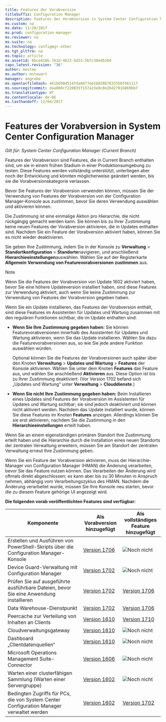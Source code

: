 ```yaml
---
title: Features der Vorabversion
titleSuffix: Configuration Manager
description: Features der Vorabversion in System Center Configuration Manager
ms.custom: na
ms.date: 11/20/2017
ms.prod: configuration-manager
ms.reviewer: na
ms.suite: na
ms.technology: configmgr-other
ms.tgt_pltfrm: na
ms.topic: article
ms.assetid: 6bce416b-761d-4b23-bd33-5b7c30edb10d
caps.latest.revision: "36"
author: mestew
ms.author: mstewart
manager: angrobe
ms.openlocfilehash: 441b698d514fda8877eb1b020b7833350f46111f
ms.sourcegitcommit: daa080cf220835f157a23e8c8e2bd2781b869bb7
ms.translationtype: HT
ms.contentlocale: de-DE
ms.lasthandoff: 12/04/2017
---
```

# <a name="pre-release-features-in-system-center-configuration-manager"></a>Features der Vorabversion in System Center Configuration Manager
*Gilt für: System Center Configuration Manager (Current Branch)*

Features der Vorabversion sind Features, die in Current Branch enthalten sind, um sie in einem frühen Stadium in einer Produktionsumgebung zu testen. Diese Features werden vollständig unterstützt, unterliegen aber noch der Entwicklung und könnten möglicherweise geändert werden, bis sie die Vorabversionskategorie verlassen.

 Bevor Sie Features der Vorabversion verwenden können, müssen Sie der Verwendung von Features der Vorabversion von der Configuration Manager-Konsole aus zustimmen, bevor Sie deren Verwendung auswählen und aktivieren können.  

Die Zustimmung ist eine einmalige Aktion pro Hierarchie, die nicht rückgängig gemacht werden kann. Sie können bis zu Ihrer Zustimmung keine neuen Features der Vorabversion aktivieren, die in Updates enthalten sind. Nachdem Sie ein Feature der Vorabversion aktiviert haben, können Sie es nicht wieder deaktivieren.

Sie geben Ihre Zustimmung, indem Sie in der Konsole zu **Verwaltung** > **Standortkonfiguration** > **Standorte**navigieren, und anschließend **Hierarchieeinstellungen**auswählen. Wählen Sie auf der Registerkarte **Allgemein** **Verwendung von Featurevorabversionen zustimmen** aus.

 > [!NOTE]
 > Wenn Sie die Features der Vorabversion von Update 1602 aktiviert haben, bevor Sie eine höhere Updateversion installiert haben, sind diese Features zur Verwendung aktiviert, auch wenn Sie keine Zustimmung zur Verwendung von Features der Vorabversion gegeben haben.

Wenn Sie ein Update installieren, das Features der Vorabversion enthält, sind diese Features im Assistenten für Updates und Wartung zusammen mit den regulären Funktionen sichtbar, die im Update enthalten sind:
  - **Wenn Sie Ihre Zustimmung gegeben haben:** Sie können Featurevorabversionen innerhalb des Assistenten für Updates und Wartung aktivieren, wenn Sie das Update installieren. Wählen Sie dazu die Featurevorabversionen aus, so wie Sie jede andere Funktion auswählen würden.     

    Optional können Sie die Features der Vorabversionen auch später über den Knoten **Verwaltung** > **Updates und Wartung** > **Features** der Konsole aktivieren. Wählen Sie unter dem Knoten **Features** das Feature aus, und wählen Sie anschließend **Aktivieren** aus. Diese Option ist bis zu Ihrer Zustimmung deaktiviert. (Vor Version 1702 befand sich „Updates und Wartung“ unter **Verwaltung** > **Clouddienste**.)
  -   **Wenn Sie nicht Ihre Zustimmung gegeben haben:** Beim Installieren eines Updates sind Features der Vorabversion im Assistenten für Updates und Wartung sichtbar; sie sind jedoch deaktiviert und können nicht aktiviert werden. Nachdem das Update installiert wurde, können Sie diese Features im Knoten **Features** anzeigen. Allerdings können Sie sie erst aktivieren, nachdem Sie die Zustimmung in den **Hierarchieeinstellungen** erteilt haben.

Wenn Sie an einem eigenständigen primären Standort Ihre Zustimmung erteilt haben und die Hierarchie durch die Installation eines neuen Standorts der zentralen Verwaltung erweitern, müssen Sie am Standort der zentralen Verwaltung erneut Ihre Zustimmung geben.

 Wenn Sie ein Feature der Vorabversion aktivieren, muss der Hierarchie-Manager von Configuration Manager (HMAN) die Änderung verarbeiten, bevor Sie das Feature nutzen können. Das Verarbeiten der Änderung wird oftmals direkt abgeschlossen; es kann aber bis zu 30 Minuten in Anspruch nehmen, abhängig vom Verarbeitungszyklus des HMAN. Nachdem die Änderung verarbeitet wurde, müssen Sie Ihre Konsole neu starten, bevor die zu diesem Feature gehörige UI angezeigt wird.

**Die folgenden vorab veröffentlichten Features sind verfügbar:**

 |Komponente          |Als Vorabversion hinzugefügt | Als vollständiges Feature hinzugefügt|  
|------------------|---------------------|---------------------|
| Erstellen und Ausführen von PowerShell-Skripts über die Configuration Manager-Konsole |  [Version 1706](/sccm/apps/deploy-use/create-deploy-scripts)|![Noch nicht](media/83c5d168-8faf-4e8e-920b-528e3c43ffd4.gif)|
| Device Guard-Verwaltung mit Configuration Manager |  [Version 1702](/sccm/protect/deploy-use/use-device-guard-with-configuration-manager)|![Noch nicht](media/83c5d168-8faf-4e8e-920b-528e3c43ffd4.gif)|
| Prüfen Sie auf ausgeführte ausführbare Dateien, bevor Sie eine Anwendung installieren  |   [Version 1702](/sccm/apps/deploy-use/deploy-applications#how-to-check-for-running-executable-files-before-installing-an-application) |[Version 1706](/sccm/apps/deploy-use/deploy-applications#how-to-check-for-running-executable-files-before-installing-an-application)|
| Data Warehouse-Dienstpunkt  |  [Version 1702](/sccm/core/servers/manage/data-warehouse) |[Version 1706](/sccm/core/servers/manage/data-warehouse)|
| Peercache zur Verteilung von Inhalten an Clients |  [Version 1610](/sccm/core/plan-design/hierarchy/client-peer-cache) | [Version 1710](/sccm/core/plan-design/hierarchy/client-peer-cache)|
| Cloudverwaltungsgateway |  [Version 1610](/sccm/core/clients/manage/plan-cloud-management-gateway) |![Noch nicht](media/83c5d168-8faf-4e8e-920b-528e3c43ffd4.gif)|
| Dashboard „Clientdatenquellen“ |  [Version 1610](/sccm/core/servers/deploy/configure/monitor-content-you-have-distributed#client-data-sources-dashboard) |![Noch nicht](media/83c5d168-8faf-4e8e-920b-528e3c43ffd4.gif)|
| Microsoft Operations Management Suite-Connector  | [Version 1606](../../../core/clients/manage/sync-data-microsoft-operations-management-suite.md) |![Noch nicht](media/83c5d168-8faf-4e8e-920b-528e3c43ffd4.gif)|
| Warten einer clusterfähigen Sammlung (Warten einer Servergruppe)| [Version 1602](../../../core/get-started/capabilities-in-technical-preview-1605.md#BKMK_ServerGroups)|![Noch nicht](media/83c5d168-8faf-4e8e-920b-528e3c43ffd4.gif)|
|Bedingten Zugriffs für PCs, die von System Center Configuration Manager verwaltet werden | [Version 1602](../../../protect/deploy-use/manage-access-to-o365-services-for-pcs-managed-by-sccm.md)     | [Version 1702](/sccm/mdm/deploy-use/manage-access-to-services)                     |

